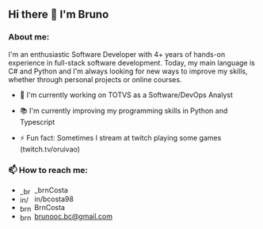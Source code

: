 ## Hi there 👋 I'm Bruno

### About me:

I'm an enthusiastic Software Developer with 4+ years of hands-on experience in full-stack software development. 
Today, my main language is C# and Python and I'm always looking for new ways to improve my skills, whether through personal projects or online courses.

- 🔧 I'm currently working on TOTVS as a Software/DevOps Analyst

- :books: I'm currently improving my programming skills in Python and Typescript

- ⚡ Fun fact: Sometimes I stream at twitch playing some games (twitch.tv/oruivao)

### 📫 How to reach me:
- <img align="center" src="https://raw.githubusercontent.com/rahuldkjain/github-profile-readme-generator/master/src/images/icons/Social/twitter.svg" alt="_brncosta" height="15" width="25" /> _brnCosta
- <img align="center" src="https://raw.githubusercontent.com/rahuldkjain/github-profile-readme-generator/master/src/images/icons/Social/linked-in-alt.svg" alt="in/bcosta98" height="15" width="25" /> in/bcosta98
- <img align="center" src="https://raw.githubusercontent.com/rahuldkjain/github-profile-readme-generator/master/src/images/icons/Social/leet-code.svg" alt="brncosta" height="15" width="25" /> BrnCosta
- <img align="center" src="https://raw.githubusercontent.com/gauravghongde/social-icons/master/SVG/Color/Gmail.svg" alt="brncosta" height="15" width="25" /> brunooc.bc@gmail.com
